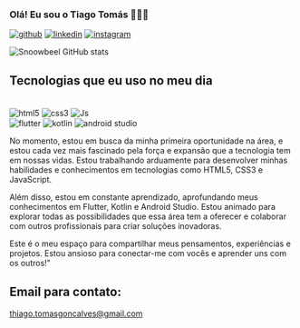 ### Olá! Eu sou o Tiago Tomás 👩🏾‍💻

[![github](https://img.shields.io/badge/GitHub-100000?style=for-the-badge&logo=github&logoColor=white)](https://github.com)
[![linkedin](https://img.shields.io/badge/LinkedIn-0077B5?style=for-the-badge&logo=linkedin&logoColor=white
)](https://www.linkedin.com/feed/)
[![instagram](https://img.shields.io/badge/Instagram-E4405F?style=for-the-badge&logo=instagram&logoColor=white)](https//intagram.com/tiagoo_tomas)

![Snoowbeel GitHub stats](https://github-readme-stats.vercel.app/api?username=Snoowbeel&show_icons=true&theme=dark)

## Tecnologias que eu uso no meu dia

<div style="display: inline_block"><br/>
 <img align="center" alt="html5" src="https://img.shields.io/badge/HTML5-E34F26?style=for-the-badge&logo=html5&logoColor=white" /> 
 <img align="center" alt="css3" src="https://img.shields.io/badge/CSS3-1572B6?style=for-the-badge&logo=css3&logoColor=white" /> 
 <img align="center" alt="Js" src="https://img.shields.io/badge/JavaScript-323330?style=for-the-badge&logo=javascript&logoColor=F7DF1E"/>
 </div>
 <img align="center" alt="flutter" src="https://img.shields.io/badge/Flutter-02569B?style=for-the-badge&logo=flutter&logoColor=white" /> 
 </div>
 <img align="center" alt="kotlin" src="https://img.shields.io/badge/Kotlin-0095D5?&style=for-the-badge&logo=kotlin&logoColor=white" /> 
 </div>
 <img align="center" alt="android studio" src="https://img.shields.io/badge/Android_Studio-3DDC84?style=for-the-badge&logo=android-studio&logoColor=white" />
 </div><br/>

No momento, estou em busca da minha primeira oportunidade na área, e estou cada vez mais fascinado pela força e expansão que a tecnologia tem em nossas vidas. Estou trabalhando arduamente para desenvolver minhas habilidades e conhecimentos em tecnologias como HTML5, CSS3 e JavaScript.

Além disso, estou em constante aprendizado, aprofundando meus conhecimentos em Flutter, Kotlin e Android Studio. Estou animado para explorar todas as possibilidades que essa área tem a oferecer e colaborar com outros profissionais para criar soluções inovadoras.

Este é o meu espaço para compartilhar meus pensamentos, experiências e projetos. Estou ansioso para conectar-me com vocês e aprender uns com os outros!"

## Email para contato:
thiago.tomasgoncalves@gmail.com
